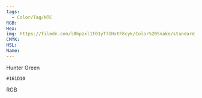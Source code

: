 ```yaml
---
tags:
  - Color/Tag/NTC
RGB:
Hex:
img: https://filedn.com/l0hpzxl1f01yT7GHxtF8cyk/Color%20Snake/standard_csv_to_svg/161D10.svg
CMYK:
HSL:
Name:
---
```

Hunter Green
```palette
#161D10
```
RGB
